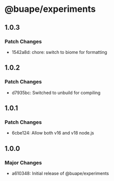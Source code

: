 # @buape/experiments

## 1.0.3

### Patch Changes

- 1542a8d: chore: switch to biome for formatting

## 1.0.2

### Patch Changes

- d7935bc: Switched to unbuild for compiling

## 1.0.1

### Patch Changes

- 6cbe124: Allow both v16 and v18 node.js

## 1.0.0

### Major Changes

- a610348: Initial release of @buape/experiments
